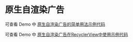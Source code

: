 # 原生自渲染广告

可查看 Demo 中 [原生自渲染广告的简单用法示例代码](../demo/src/main/java/com/ifmvo/togetherad/demo/native_/NativeSimpleActivity.kt)

可查看 Demo 中 [原生自渲染广告在RecyclerView中使用示例代码](../demo/src/main/java/com/ifmvo/togetherad/demo/native_/NativeRecyclerViewFragment.kt)